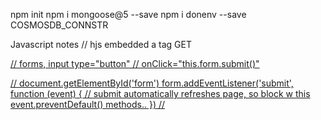 npm init
npm i mongoose@5 --save
npm i donenv --save
COSMOSDB_CONNSTR

Javascript notes
// hjs embedded a tag GET
<a href="/routes/home/gotit/{{id}}">

// forms, input type="button"
// onClick="this.form.submit()"

// document.getElementById('form')
form.addEventListener('submit', function (event) {
    // submit automatically refreshes page, so block w this
    event.preventDefault()
    methods..
})
//  
